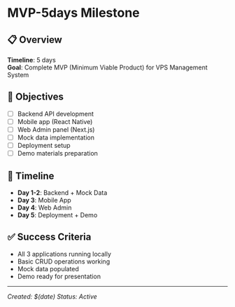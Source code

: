 # MVP-5days Milestone

## 📋 Overview
**Timeline**: 5 days  
**Goal**: Complete MVP (Minimum Viable Product) for VPS Management System

## 🎯 Objectives
- [ ] Backend API development
- [ ] Mobile app (React Native)
- [ ] Web Admin panel (Next.js)
- [ ] Mock data implementation
- [ ] Deployment setup
- [ ] Demo materials preparation

## 📅 Timeline
- **Day 1-2**: Backend + Mock Data
- **Day 3**: Mobile App
- **Day 4**: Web Admin
- **Day 5**: Deployment + Demo

## ✅ Success Criteria
- All 3 applications running locally
- Basic CRUD operations working
- Mock data populated
- Demo ready for presentation

---
*Created: $(date)*
*Status: Active*

